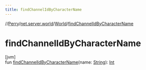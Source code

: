 ```yaml
---
title: findChannelIdByCharacterName
---
```

//[Perry](../../../index.html)/[net.server.world](../index.html)/[World](index.html)/[findChannelIdByCharacterName](find-channel-id-by-character-name.html)



# findChannelIdByCharacterName



[jvm]\
fun [findChannelIdByCharacterName](find-channel-id-by-character-name.html)(name: [String](https://kotlinlang.org/api/latest/jvm/stdlib/kotlin/-string/index.html)): [Int](https://kotlinlang.org/api/latest/jvm/stdlib/kotlin/-int/index.html)




